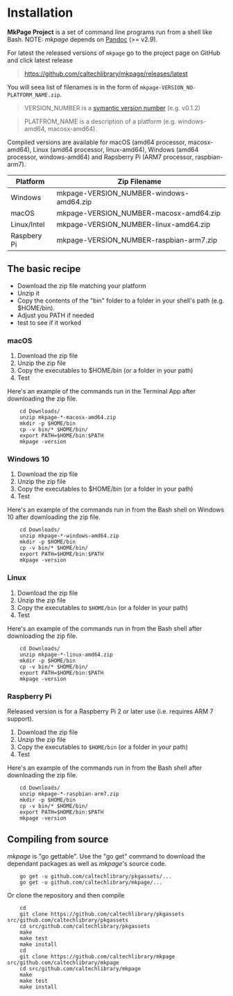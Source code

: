 
# Installation

**MkPage Project** is a set of command line programs run from a shell
like Bash.  NOTE: *mkpage* depends on
[Pandoc](https://pandoc.org/installing.html) (>= v2.9).

For latest the released versions of `mkpage` go to the project page
on GitHub and click latest release

>    https://github.com/caltechlibrary/mkpage/releases/latest

You will seea list of filenames is in the form of 
`mkpage-VERSION_NO-PLATFORM_NAME.zip`.

> VERSION_NUMBER is a [symantic version number](http://semver.org/) (e.g. v0.1.2)

> PLATFROM_NAME is a description of a platform (e.g. windows-amd64, macosx-amd64).

Compiled versions are available for macOS (amd64 processor, 
macosx-amd64), Linux (amd64 processor, linux-amd64), Windows (amd64 
processor, windows-amd64) and Rapsberry Pi (ARM7 processor, raspbian-arm7).

| Platform    | Zip Filename                            |
|-------------|-----------------------------------------|
| Windows     | mkpage-VERSION_NUMBER-windows-amd64.zip |
| macOS       | mkpage-VERSION_NUMBER-macosx-amd64.zip  |
| Linux/Intel | mkpage-VERSION_NUMBER-linux-amd64.zip   |
| Raspbery Pi | mkpage-VERSION_NUMBER-raspbian-arm7.zip |


## The basic recipe 

+ Download the zip file matching your platform 
+ Unzip it 
+ Copy the contents of the "bin" folder to a folder in your shell's path (e.g. $HOME/bin). 
+ Adjust you PATH if needed
+ test to see if it worked


### macOS

1. Download the zip file
2. Unzip the zip file
3. Copy the executables to $HOME/bin (or a folder in your path)
4. Test

Here's an example of the commands run in the Terminal App after 
downloading the zip file.

```shell
    cd Downloads/
    unzip mkpage-*-macosx-amd64.zip
    mkdir -p $HOME/bin
    cp -v bin/* $HOME/bin/
    export PATH=$HOME/bin:$PATH
    mkpage -version
```

### Windows 10

1. Download the zip file
2. Unzip the zip file
3. Copy the executables to $HOME/bin (or a folder in your path)
4. Test

Here's an example of the commands run in from the Bash shell on Windows 10 after
downloading the zip file.

```shell
    cd Downloads/
    unzip mkpage-*-windows-amd64.zip
    mkdir -p $HOME/bin
    cp -v bin/* $HOME/bin/
    export PATH=$HOME/bin:$PATH
    mkpage -version
```


### Linux 

1. Download the zip file
2. Unzip the zip file
3. Copy the executables to `$HOME/bin` (or a folder in your path)
4. Test

Here's an example of the commands run in from the Bash shell after
downloading the zip file.

```shell
    cd Downloads/
    unzip mkpage-*-linux-amd64.zip
    mkdir -p $HOME/bin
    cp -v bin/* $HOME/bin/
    export PATH=$HOME/bin:$PATH
    mkpage -version
```


### Raspberry Pi

Released version is for a Raspberry Pi 2 or later use (i.e. requires 
ARM 7 support).

1. Download the zip file
2. Unzip the zip file
3. Copy the executables to `$HOME/bin` (or a folder in your path)
4. Test

Here's an example of the commands run in from the Bash shell after
downloading the zip file.

```shell
    cd Downloads/
    unzip mkpage-*-raspbian-arm7.zip
    mkdir -p $HOME/bin
    cp -v bin/* $HOME/bin/
    export PATH=$HOME/bin:$PATH
    mkpage -version
```


## Compiling from source

_mkpage_ is "go gettable".  Use the "go get" command to download the 
dependant packages as well as _mkpage_'s source code.

```shell
    go get -u github.com/caltechlibrary/pkgassets/...
    go get -u github.com/caltechlibrary/mkpage/...
```

Or clone the repository and then compile

```shell
    cd
    git clone https://github.com/caltechlibrary/pkgassets src/github.com/caltechlibrary/pkgassets
    cd src/github.com/caltechlibrary/pkgassets
    make
    make test
    make install
    cd
    git clone https://github.com/caltechlibrary/mkpage src/github.com/caltechlibrary/mkpage
    cd src/github.com/caltechlibrary/mkpage
    make
    make test
    make install
```



